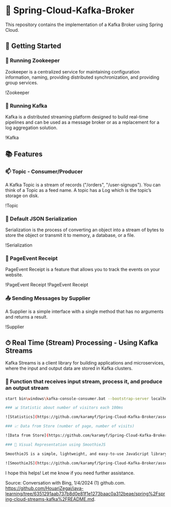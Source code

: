 # 🌱 Spring-Cloud-Kafka-Broker

This repository contains the implementation of a Kafka Broker using Spring Cloud. 

## 🚀 Getting Started

### 🐾 Running Zookeeper

Zookeeper is a centralized service for maintaining configuration information, naming, providing distributed synchronization, and providing group services.

!Zookeeper

### 🎈 Running Kafka

Kafka is a distributed streaming platform designed to build real-time pipelines and can be used as a message broker or as a replacement for a log aggregation solution.

!Kafka

## 📚 Features

### 📫 Topic - Consumer/Producer

A Kafka Topic is a stream of records ("/orders", "/user-signups"). You can think of a Topic as a feed name. A topic has a Log which is the topic’s storage on disk.

!Topic

### 📄 Default JSON Serialization

Serialization is the process of converting an object into a stream of bytes to store the object or transmit it to memory, a database, or a file. 

!Serialization

### 📮 PageEvent Receipt

PageEvent Receipt is a feature that allows you to track the events on your website.

!PageEvent Receipt
!PageEvent Receipt

### 📤 Sending Messages by Supplier

A Supplier is a simple interface with a single method that has no arguments and returns a result.

!Supplier

## ⏱ Real Time (Stream) Processing - Using Kafka Streams

Kafka Streams is a client library for building applications and microservices, where the input and output data are stored in Kafka clusters.

### 🔄 Function that receives input stream, process it, and produce an output stream

```bash
start bin\windows\kafka-console-consumer.bat --bootstrap-server localhost:9092 --topic R4 --property print.key=true --property print.value=true --property key.deserializer=org.apache.kafka.common.serialization.StringDeserializer --property value.deserializer=org.apache.kafka.common.serialization.StringDeserializer

### 📊 Statistic about number of visitors each 100ms

![Statistics](https://github.com/karamyf/Spring-Cloud-Kafka-Broker/assets/91606912/fe464a6b-a031-4a61-beff-f36ec1866226)

### 📈 Data from Store (number of page, number of visits)

![Data from Store](https://github.com/karamyf/Spring-Cloud-Kafka-Broker/assets/91606912/5e7b4d96-90e5-4735-b9b2-46f17f4ef009)

### 🎨 Visual Representation using SmoothieJS

SmoothieJS is a simple, lightweight, and easy-to-use JavaScript library for smooth scrolling animations.

![SmoothieJS](https://github.com/karamyf/Spring-Cloud-Kafka-Broker/assets/91606912/1b716314-b84c-48da-8879-a6fbd6cc22bd)
```
I hope this helps! Let me know if you need further assistance.

Source: Conversation with Bing, 1/4/2024
(1) github.com. https://github.com/HouariZegai/java-learning/tree/6351291aab737b8d0e81f1e1273baac0a312beae/spring%2Fspring-cloud-streams-kafka%2FREADME.md.
